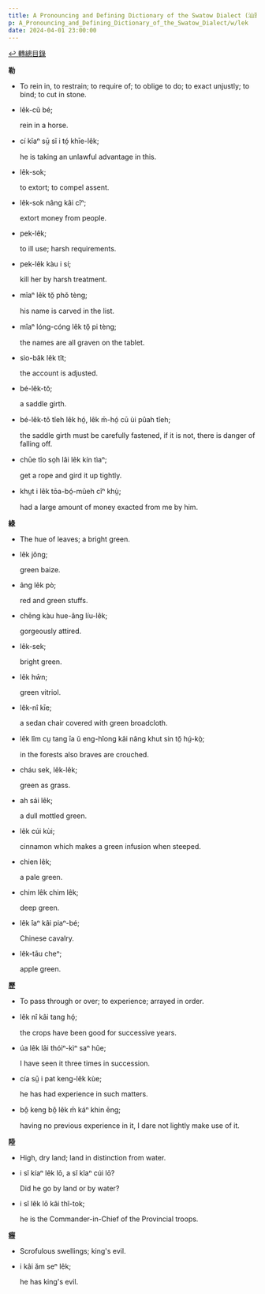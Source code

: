```yaml
---
title: A Pronouncing and Defining Dictionary of the Swatow Dialect (汕頭方言音義字典) / lek
p: A_Pronouncing_and_Defining_Dictionary_of_the_Swatow_Dialect/w/lek
date: 2024-04-01 23:00:00
---
```


[↩️ 轉總目錄](/A_Pronouncing_and_Defining_Dictionary_of_the_Swatow_Dialect)


**勒**
- To rein in, to restrain; to require of; to oblige to do; to exact unjustly; to bind; to cut in stone.

- lêk-cŭ bé;

  rein in a horse.

- cí kĭaⁿ sṳ̄ sĭ i tó̤ khīe-lêk;

  he is taking an unlawful advantage in this.

- lêk-sok;

  to extort; to compel assent.

- lêk-sok nâng kâi cîⁿ;

  extort money from people.

- pek-lêk;

  to ill use; harsh requirements.

- pek-lêk kàu i sí;

  kill her by harsh treatment.

- mîaⁿ lêk tŏ̤ phŏ tèng;

  his name is carved in the list.

- mîaⁿ lóng-cóng lêk tŏ̤ pi tèng;

  the names are all graven on the tablet.

- sìo-bâk lêk tît;

  the account is adjusted.

- bé-lêk-tŏ;

  a saddle girth.

- bé-lêk-tŏ tîeh lêk hó̤, lêk m̄-hó̤ cū ùi pûah tîeh;

  the saddle girth must be carefully fastened, if it is not, there is danger of falling off.

- chūe tîo so̤h lâi lêk kín tìaⁿ;

  get a rope and gird it up tightly.

- khṳt i lêk tōa-bó̤-mûeh cîⁿ khṳ̀;

  had a large amount of money exacted from me by him.

**綠**
- The hue of leaves; a bright green.

- lêk jông;

  green baize.

- âng lêk pò;

  red and green stuffs.

- chēng kàu hue-âng líu-lêk;

  gorgeously attired.

- lêk-sek;

  bright green.

- lêk hŵn;

  green vitriol.

- lêk-nî kīe;

  a sedan chair covered with green broadcloth.

- lêk lîm cṳ tang īa ŭ eng-hîong kâi nâng khut sin tŏ̤ hṳ́-kò̤;

  in the forests also braves are crouched.

- cháu sek, lêk-lêk;

  green as grass.

- ah sái lêk;

  a dull mottled green.

- lêk cúi kùi;

  cinnamon which makes a green infusion when steeped.

- chien lêk;

  a pale green.

- chim lêk chim lêk;

  deep green.

- lêk îaⁿ kâi piaⁿ-bé;

  Chinese cavalry.

- lêk-tāu cheⁿ;

  apple green.

**歷**
- To pass through or over; to experience; arrayed in order.

- lêk nî kâi tang hó̤;

  the crops have been good for successive years.

- úa lêk lâi thóiⁿ-kìⁿ saⁿ hûe;

  I have seen it three times in succession.

- cía sṳ̄ i pat keng-lêk kùe;

  he has had experience in such matters.

- bô̤ keng bô̤ lêk m̄ káⁿ khin ēng;

  having no previous experience in it, I dare not lightly make use of it.

**陸**
- High, dry land; land in distinction from water.

- i sĭ kíaⁿ lêk lō, a sĭ kîaⁿ cúi lō?

  Did he go by land or by water?

- i sĭ lêk lō kâi thî-tok;

  he is the Commander-in-Chief of the Provincial troops.

**癧**
- Scrofulous swellings; king's evil.

- i kâi ăm seⁿ lêk;

  he has king's evil.